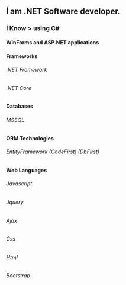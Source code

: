## İ am .NET Software developer.

### İ Know > using C#

#### WinForms and ASP.NET applications

#### Frameworks
###### .NET Framework
###### .NET Core

#### Databases
###### MSSQL

#### ORM Technologies
###### EntityFramework (CodeFirst) (DbFirst)

#### Web Languages
###### Javascript
###### Jquery
###### Ajax
###### Css
###### Html
###### Bootstrap
